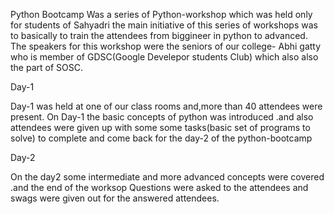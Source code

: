 Python Bootcamp Was a series of Python-workshop which was held only for students of Sahyadri
the main initiative of this series of workshops was to basically to train the attendees from
biggineer in python to advanced.
The speakers for this workshop were the seniors of our college- Abhi gatty who is member of
GDSC(Google Develepor students Club) which also also the part of SOSC.

Day-1

Day-1 was held at one of our class rooms and,more than 40 attendees were present.
On Day-1 the basic concepts of python was introduced .and also attendees were given up with some 
some tasks(basic set of programs to solve) to complete and come back for  the day-2 of the python-bootcamp


Day-2

On the day2 some intermediate and more advanced concepts were covered .and the end of the worksop 
Questions were asked to the attendees and swags were given out for the answered attendees.    
